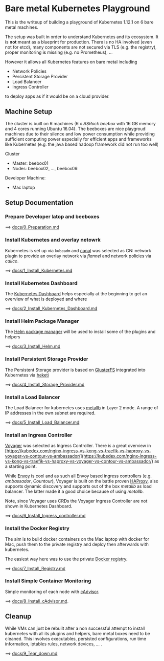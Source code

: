 # Bare metal Kubernetes Playground

This is the writeup of building a playground of Kubernetes 1.12.1 on 6 bare metal machines.

The setup was built in order to understand Kubernetes and its ecosystem. It is **not** meant as a blueprint for production. There is no HA involved (even not for etcd), many components are not secured via TLS (e.g. the registry), proper monitoring is missing (e.g. no Prometheus), ...

However it allows all Kubernetes features on bare metal including

- Network Policies
- Persistent Storage Provider
- Load Balancer
- Ingress Controller

to deploy apps as if it would be on a cloud provider.

## Machine Setup

The cluster is built on 6 machines (6 x *ASRock beebox* with 16 GB memory and 4 cores running Ubuntu 16.04). The beeboxes are nice playgroud machines due to their silence and low power consumption while providing sufficient computing power especially for efficient apps and frameworks like Kubernetes (e.g. the java based hadoop framework did not run too well)

Cluster

- Master: beebox01
- Nodes: beebox02, ..., beebox06

Developer Machine:

- Mac laptop

## Setup Documentation

### Prepare Developer latop and beeboxes

==> [docs/0_Preparation.md](docs/0_Preparation.md)

### Install Kubernetes and overlay netowrk

Kubernetes is set up via `kubeadm` and [canal](https://docs.projectcalico.org/v3.2/getting-started/kubernetes/installation/flannel) was selected as CNI network plugin to provide an overlay network via *flannel* and network policies via *calico*.

==> [docs/1_Install_Kubernetes.md](docs/1_Install_Kubernetes.md)

### Install Kubernetes Dashboard

The [Kubernetes Dashboard](https://kubernetes.io/docs/tasks/access-application-cluster/web-ui-dashboard/) helps especially at the beginning to get an overview of what is deployed and where

==> [docs/2_Install_Kubernetes_Dashboard.md](docs/2_Install_Kubernetes_Dashboard.md)
    
### Install Helm Package Manager
    
The [Helm package manager](https://www.helm.sh/) will be used to install some of the plugins and helpers

==> [docs/3_Install_Helm.md](docs/3_Install_Helm.md)

### Install Persistent Storage Provider

The Persistent Storage provider is based on [GlusterFS](https://www.gluster.org/) integrated into Kubernetes via [heketi](https://github.com/heketi/heketi)

==> [docs/4_Install_Storage_Provider.md](docs/4_Install_Storage_Provider.md)

### Install a Load Balancer

The Load Balancer for kubernetes uses [metallb](https://metallb.universe.tf/) in Layer 2 mode. A range of IP addresses in the own subnet are required.

==> [docs/5_Install_Load_Balancer.md](docs/5_Install_Load_Balancer.md)

### Install an Ingress Controller

[Voyager](https://appscode.com/products/voyager/) was selected as Ingress Controller. There is a great overview in [https://kubedex.com/nginx-ingress-vs-kong-vs-traefik-vs-haproxy-vs-voyager-vs-contour-vs-ambassador/](https://kubedex.com/nginx-ingress-vs-kong-vs-traefik-vs-haproxy-vs-voyager-vs-contour-vs-ambassador/) as a starting point.

While [Envoy](https://github.com/envoyproxy/envoy) is cool and as such all Envoy based ingress controllers (e.g. *ambassador*, *Countour*), Voyager is built on the battle proven [HAProxy](http://www.haproxy.org/), also supports dynamic discovery and supports out of the box *metallb* as load balancer. The latter made it a good choice because of using *metallb*.

Note, since Voyager uses CRDs the Voyager Ingress Controller are not shown in Kubernetes Dashboard.

==> [docs/6_Install_Ingress_controller.md](docs/6_Install_Ingress_controller.md)

### Install the Docker Registry

The aim is to build docker containers on the Mac laptop with docker for Mac, push them to the private registry and deploy then afterwards with kubernetes.

The easiest way here was to use the private [Docker registry](https://docs.docker.com/registry/). 

==> [docs/7_Install_Registry.md](docs/7_Install_Registry.md)

### Install Simple Container Monitoring

Simple monitoring of each node with [cAdvisor](https://github.com/google/cadvisor).

==> [docs/8_Install_cAdvisor.md](docs/8_Install_cAdvisor.md).


## Cleanup

While VMs can just be rebuilt after a non successful attempt to install kubernetes with all its plugins and helpers, bare metal boxes need to be cleaned. This involves executables, persisted configurations, run time information, iptables rules, network devices, ... .

==> [docs/9_Tear_down.md](docs/9_Tear_down.md)
